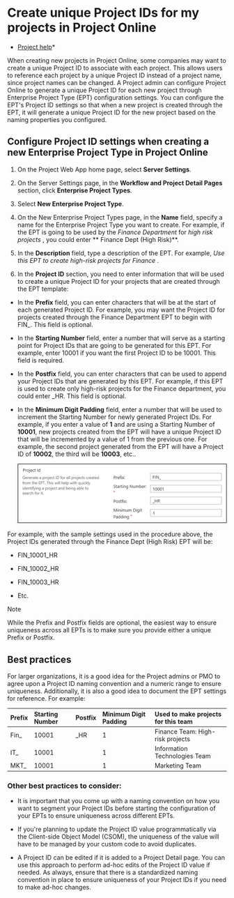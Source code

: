 
# Create unique Project IDs for my projects in Project Online

 * [Project help](afac1e38-1219-4a88-bd22-81534778d528.md)* 
  
    
    

When creating new projects in Project Online, some companies may want to create a unique Project ID to associate with each project. This allows users to reference each project by a unique Project ID instead of a project name, since project names can be changed.
A Project admin can configure Project Online to generate a unique Project ID for each new project through Enterprise Project Type (EPT) configuration settings. You can configure the EPT's Project ID settings so that when a new project is created through the EPT, it will generate a unique Project ID for the new project based on the naming properties you configured.
  
    
    


## Configure Project ID settings when creating a new Enterprise Project Type in Project Online


  
    
    

1. On the Project Web App home page, select **Server Settings**.
    
  
2. On the Server Settings page, in the **Workflow and Project Detail Pages** section, click **Enterprise Project Types**.
    
  
3. Select **New Enterprise Project Type**.
    
  
4. On the New Enterprise Project Types page, in the **Name** field, specify a name for the Enterprise Project Type you want to create. For example, if the EPT is going to be used by the *Finance Department*  for *high risk projects*  , you could enter ** Finance Dept (High Risk)**.
    
  
5. In the **Description** field, type a description of the EPT. For example, *Use this EPT to create high-risk projects for Finance*  .
    
  
6. In the **Project ID** section, you need to enter information that will be used to create a unique Project ID for your projects that are created through the EPT template:
    
  - In the **Prefix** field, you can enter characters that will be at the start of each generated Project ID. For example, you may want the Project ID for projects created through the Finance Department EPT to begin with FIN_. This field is optional.
    
  
  - In the **Starting Number** field, enter a number that will serve as a starting point for Project IDs that are going to be generated for this EPT. For example, enter 10001 if you want the first Project ID to be 10001. This field is required.
    
  
  - In the **Postfix** field, you can enter characters that can be used to append your Project IDs that are generated by this EPT. For example, if this EPT is used to create only high-risk projects for the Finance department, you could enter _HR. This field is optional.
    
  
  - In the **Minimum Digit Padding** field, enter a number that will be used to increment the Starting Number for newly generated Project IDs. For example, if you enter a value of **1** and are using a Starting Number of **10001**, new projects created from the EPT will have a unique Project ID that will be incremented by a value of 1 from the previous one. For example, the second project generated from the EPT will have a Project ID of **10002**, the third will be **10003**, etc..
    
     ![Project ID settings](images/309177f7-ec57-4a67-a40e-a5dc9c0835b3.png)
  

  

  
For example, with the sample settings used in the procedure above, the Project IDs generated through the Finance Dept (High Risk) EPT will be:
  
    
    

- FIN_10001_HR
    
  
- FIN_10002_HR
    
  
- FIN_10003_HR
    
  
- Etc.
    
  

> [!NOTE]
> While the Prefix and Postfix fields are optional, the easiest way to ensure uniqueness across all EPTs is to make sure you provide either a unique Prefix or Postfix. 
  
    
    


## Best practices

For larger organizations, it is a good idea for the Project admins or PMO to agree upon a Project ID naming convention and a numeric range to ensure uniqueness. Additionally, it is also a good idea to document the EPT settings for reference. For example: 
  
    
    


|**Prefix**|**Starting Number**|**Postfix**|**Minimum Digit Padding**|**Used to make projects for this team**|
|:-----|:-----|:-----|:-----|:-----|
|Fin_  <br/> |10001  <br/> |_HR  <br/> |1  <br/> |Finance Team: High-risk projects  <br/> |
|IT_  <br/> |10001  <br/> ||1  <br/> |Information Technologies Team  <br/> |
|MKT_  <br/> |10001  <br/> ||1  <br/> |Marketing Team  <br/> |
   

### Other best practices to consider:


- It is important that you come up with a naming convention on how you want to segment your Project IDs before starting the configuration of your EPTs to ensure uniqueness across different EPTs. 
    
  
- If you're planning to update the Project ID value programmatically via the Client-side Object Model (CSOM), the uniqueness of the value will have to be managed by your custom code to avoid duplicates. 
    
  
- A Project ID can be edited if it is added to a Project Detail page. You can use this approach to perform ad-hoc edits of the Project ID value if needed. As always, ensure that there is a standardized naming convention in place to ensure uniqueness of your Project IDs if you need to make ad-hoc changes. 
    
  
